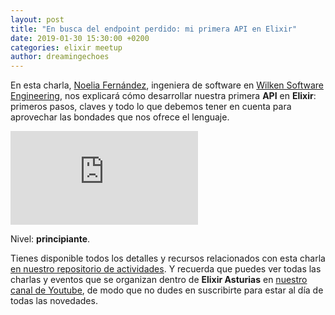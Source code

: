 ```yaml
---
layout: post
title: "En busca del endpoint perdido: mi primera API en Elixir"
date: 2019-01-30 15:30:00 +0200
categories: elixir meetup
author: dreamingechoes
---
```


En esta charla, [Noelia Fernández](https://github.com/noeliaena), ingeniera de software en [Wilken Software Engineering](https://www.wilken.de/), nos explicará cómo desarrollar nuestra primera **API** en **Elixir**: primeros pasos, claves y todo lo que debemos tener en cuenta para aprovechar las bondades que nos ofrece el lenguaje.

<iframe src="https://www.youtube.com/embed/gB8l93LrbWo?rel=0" frameborder="0" allow="autoplay; encrypted-media" allowfullscreen></iframe>

Nivel: **principiante**.

Tienes disponible todos los detalles y recursos relacionados con esta charla [en nuestro repositorio de actividades](https://github.com/elixirasturias/actividades/tree/master/2019#en-busca-del-endpoint-perdido-mi-primera-api-en-elixir). Y recuerda que puedes ver todas las charlas y eventos que se organizan dentro de **Elixir Asturias** en [nuestro canal de Youtube](https://www.youtube.com/channel/UCB46yhYs3idLpCugEHaqLQw), de modo que no dudes en suscribirte para estar al día de todas las novedades.
